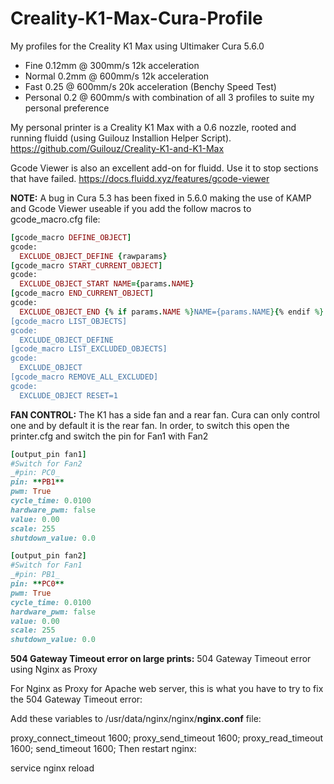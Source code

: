 # Creality-K1-Max-Cura-Profile
My profiles for the Creality K1 Max using Ultimaker Cura 5.6.0
  - Fine 0.12mm @ 300mm/s 12k acceleration
  - Normal 0.2mm @ 600mm/s 12k acceleration
  - Fast 0.25 @ 600mm/s 20k acceleration (Benchy Speed Test)
  - Personal 0.2 @ 600mm/s with combination of all 3 profiles to suite my personal preference


My personal printer is a Creality K1 Max with a 0.6 nozzle, rooted and running fluidd (using Guilouz Installion Helper Script).
https://github.com/Guilouz/Creality-K1-and-K1-Max


Gcode Viewer is also an excellent add-on for fluidd. Use it to stop sections that have failed.
https://docs.fluidd.xyz/features/gcode-viewer


**NOTE:** A bug in Cura 5.3 has been fixed in 5.6.0 making the use of KAMP and Gcode Viewer useable if you add the follow macros to gcode_macro.cfg file:
```ruby
[gcode_macro DEFINE_OBJECT]
gcode:
  EXCLUDE_OBJECT_DEFINE {rawparams}
[gcode_macro START_CURRENT_OBJECT]
gcode:
  EXCLUDE_OBJECT_START NAME={params.NAME}
[gcode_macro END_CURRENT_OBJECT]
gcode:
  EXCLUDE_OBJECT_END {% if params.NAME %}NAME={params.NAME}{% endif %}
[gcode_macro LIST_OBJECTS]
gcode:
  EXCLUDE_OBJECT_DEFINE
[gcode_macro LIST_EXCLUDED_OBJECTS]
gcode:
  EXCLUDE_OBJECT
[gcode_macro REMOVE_ALL_EXCLUDED]
gcode:
  EXCLUDE_OBJECT RESET=1
```
**FAN CONTROL:**
The K1 has a side fan and a rear fan. Cura can only control one and by default it is the rear fan. In order, to switch this open the printer.cfg and switch the pin for Fan1 with Fan2

```ruby
[output_pin fan1]
#Switch for Fan2
_#pin: PC0_
pin: **PB1**
pwm: True
cycle_time: 0.0100
hardware_pwm: false
value: 0.00
scale: 255
shutdown_value: 0.0

[output_pin fan2]
#Switch for Fan1
_#pin: PB1_
pin: **PC0**
pwm: True
cycle_time: 0.0100
hardware_pwm: false
value: 0.00
scale: 255
shutdown_value: 0.0
```

**504 Gateway Timeout error on large prints:**
504 Gateway Timeout error using Nginx as Proxy

For Nginx as Proxy for Apache web server, this is what you have to try to fix the 504 Gateway Timeout error:

Add these variables to  /usr/data/nginx/nginx/**nginx.conf** file:

  proxy_connect_timeout       1600;
  proxy_send_timeout          1600;
  proxy_read_timeout          1600;
  send_timeout                1600;
Then restart nginx:

service nginx reload
